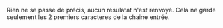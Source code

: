 Rien ne se passe de précis, aucun résulatat n'est renvoyé. Cela ne garde seulement les 2 premiers caracteres de la chaine entrée.